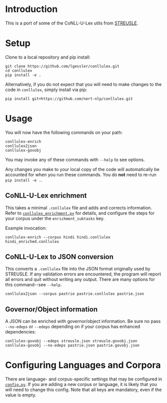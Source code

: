 # Introduction

This is a port of some of the CoNLL-U-Lex utils from [STREUSLE](https://github.com/nert-nlp/streusle). 

# Setup

Clone to a local repository and pip install:

```
git clone https://github.com/lgessler/conllulex.git
cd conllulex
pip install -e .
```

Alternatively, if you do not expect that you will need to make changes to the code in `conllulex`,
simply install via pip:

```
pip install git+https://github.com/nert-nlp/conllulex.git
```

# Usage

You will now have the following commands on your path:

```
conllulex-enrich
conllulex2json
conllulex-govobj
```

You may invoke any of these commands with `--help` to see options.

Any changes you make to your local copy of the code will automatically
be accounted for when you run these commands. You do **not** need to re-run
`pip install -e .`.

## CoNLL-U-Lex enrichment
This takes a minimal `.conllulex` file and adds and corrects information. Refer to
[`conllulex_enrichment.py`](./conllulex/conllulex_enrichment.py) for details, and
configure the steps for your corpus under the `enrichment_subtasks` key.

Example invocation:

```
conllulex-enrich --corpus hindi hindi.conllulex hindi_enriched.conllulex
```

## CoNLL-U-Lex to JSON conversion
This converts a `.conllulex` file into the JSON format originally used by STREUSLE.
If any validation errors are encountered, the program will report all errors and quit
without writing any output. There are many options for this command--see `--help`.

```
conllulex2json --corpus pastrie pastrie.conllulex pastrie.json
```

## Governor/Object information
A JSON can be enriched with governor/object information. Be sure no pass `--no-edeps`
or `--edeps` depending on if your corpus has enhanced dependencies:

```
conllulex-govobj --edeps streusle.json streusle.govobj.json
conllulex-govobj --no-edeps pastrie.json pastrie.govobj.json
```

# Configuring Languages and Corpora

There are language- and corpus-specific settings that may be configured in
[`config.py`](./conllulex/config.py).
If you are adding a new corpus or language, it is likely that you will need to change
this config. Note that all keys are mandatory, even if the value is empty.

